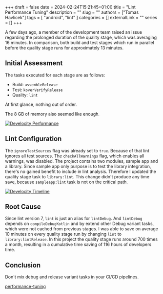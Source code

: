 +++ 
draft = false
date = 2024-02-24T15:21:45+01:00
title = "Lint Performance Tuning"
description = ""
slug = ""
authors = ["Tomas Havlicek"]
tags = [
    "android",
    "lint"
]
categories = []
externalLink = ""
series = []
+++

A few days ago, a member of the development team raised an issue regarding the prolonged duration
of the quality stage, which was averaging 16 minutes. In comparison, both build and test stages which
run in parallel before the quality stage runs for approximately 13 minutes.

## Initial Assessment

The tasks executed for each stage are as follows:

- Build: `assembleRelease`
- Test: `koverVerifyRelease`
- Quality: `lint`

At first glance, nothing out of order. 

The 8 GB of memory also seemed like enough.

[![Develocity Performance](/images/initial-assesment.png)](/images/initial-assesment.png)

## Lint Configuration

The `ignoreTestSources` flag was already set to `true`. Because of that lint ignores all test sources.
The `checkAllWarnings` flag, which enables all warnings, was disabled. The project contains two modules,
sample app and a library. Since sample app only purpose is to test the library integration, 
there's no gained benefit to include in lint analysis. Therefore I updated the quality stage task 
to `library:lint`. This change didn't produce any time save, because `sampleapp:lint` task is not 
on the critical path.

[![Develocity Timeline](/images/lint-configuration.png)](/images/lint-configuration.png)

## Root Cause 

Since lint version 7, `lint` is just an alias for `lintDebug`. And `lintDebug` depends on `compileDebugKotlin` 
and by extend other Debug variant tasks, which were not cached from previous stages.
I was able to save on average 10 minutes on every quality stage run by changing `lint` to `library:lintRelease`.
In this project the quality stage runs around 700 times a month, resulting in a cumulative time 
saving of 116 hours of developers time. 

## Conclusion
Don't mix debug and release variant tasks in your CI/CD pipelines. 

[performance-tuning](https://googlesamples.github.io/android-custom-lint-rules/usage/performance-tuning.md.html)

